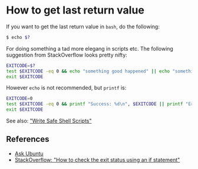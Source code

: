 # How to get last return value

If you want to get the last return value in `bash`, do the following:

```bash
$ echo $?
```

For doing something a tad more elegang in scripts etc. The following suggestion from StackOverflow looks pretty nifty:

```bash
EXITCODE=$?
test $EXITCODE -eq 0 && echo "something good happened" || echo "something bad happened";
exit $EXITCODE
```

However `echo` is not recommended, but `printf` is:

```bash
EXITCODE=0
test $EXITCODE -eq 0 && printf "Success: %d\n", $EXITCODE || printf "Error: %d\n", $EXITCODE;
exit $EXITCODE
```

See also: ["Write Safe Shell Scripts"](write_safe_shell_scripts.md)

## References

- [Ask Ubuntu](https://askubuntu.com/questions/324423/how-to-access-the-last-return-value-in-bash)
- [StackOverflow: "How to check the exit status using an if statement"](https://stackoverflow.com/questions/26675681/how-to-check-the-exit-status-using-an-if-statement)
